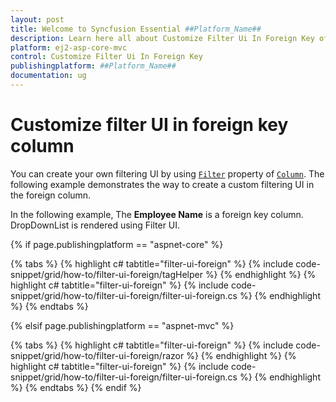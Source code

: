 ```yaml
---
layout: post
title: Welcome to Syncfusion Essential ##Platform_Name##
description: Learn here all about Customize Filter Ui In Foreign Key of Syncfusion Essential ##Platform_Name## widgets based on HTML5 and jQuery.
platform: ej2-asp-core-mvc
control: Customize Filter Ui In Foreign Key
publishingplatform: ##Platform_Name##
documentation: ug
---
```



# Customize filter UI in foreign key column

You can create your own filtering UI by using [`Filter`](https://help.syncfusion.com/cr/aspnetcore-js2/Syncfusion.EJ2.Grids.GridColumn.html#Syncfusion_EJ2_Grids_GridColumn_Filter) property of [`Column`](https://help.syncfusion.com/cr/aspnetcore-js2/Syncfusion.EJ2.Grids.GridColumn.html). The following example demonstrates the way to create a custom filtering UI in the foreign column.

In the following example, The **Employee Name** is a foreign key column. DropDownList is rendered using Filter UI.

{% if page.publishingplatform == "aspnet-core" %}

{% tabs %}
{% highlight c# tabtitle="filter-ui-foreign" %}
{% include code-snippet/grid/how-to/filter-ui-foreign/tagHelper %}
{% endhighlight %}
{% highlight c# tabtitle="filter-ui-foreign" %}
{% include code-snippet/grid/how-to/filter-ui-foreign/filter-ui-foreign.cs %}
{% endhighlight %}
{% endtabs %}

{% elsif page.publishingplatform == "aspnet-mvc" %}

{% tabs %}
{% highlight c# tabtitle="filter-ui-foreign" %}
{% include code-snippet/grid/how-to/filter-ui-foreign/razor %}
{% endhighlight %}
{% highlight c# tabtitle="filter-ui-foreign" %}
{% include code-snippet/grid/how-to/filter-ui-foreign/filter-ui-foreign.cs %}
{% endhighlight %}
{% endtabs %}
{% endif %}



